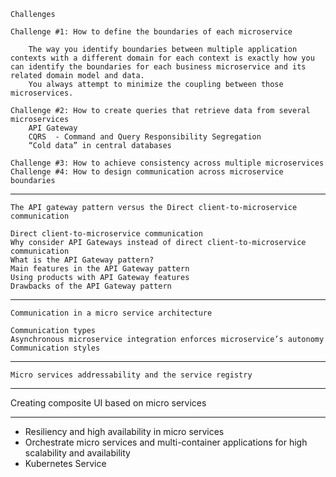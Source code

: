 ```Challenges  ```

    Challenge #1: How to define the boundaries of each microservice  

        The way you identify boundaries between multiple application contexts with a different domain for each context is exactly how you can identify the boundaries for each business microservice and its related domain model and data. 
        You always attempt to minimize the coupling between those microservices.

    Challenge #2: How to create queries that retrieve data from several microservices  
        API Gateway  
        CQRS  - Command and Query Responsibility Segregation
        “Cold data” in central databases  
        
    Challenge #3: How to achieve consistency across multiple microservices  
    Challenge #4: How to design communication across microservice boundaries  

        
---
```The API gateway pattern versus the Direct client-to-microservice communication  ```

    Direct client-to-microservice communication 
    Why consider API Gateways instead of direct client-to-microservice communication
    What is the API Gateway pattern? 
    Main features in the API Gateway pattern 
    Using products with API Gateway features 
    Drawbacks of the API Gateway pattern
---
```Communication in a micro service architecture  ```

    Communication types  
    Asynchronous microservice integration enforces microservice’s autonomy  
    Communication styles  
---
```Micro services addressability and the service registry  ``` 

---

Creating composite UI based on micro services

---

* Resiliency and high availability in micro services
* Orchestrate micro services and multi-container applications for high scalability and availability
* Kubernetes Service  
